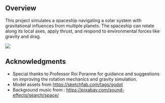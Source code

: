 

## Overview
This project simulates a spaceship navigating a solar system with gravitational influences from multiple planets. 
The spaceship can rotate along its local axes, apply thrust, and respond to environmental forces like gravity and drag.

<img src="res://readme.png"></img>
 
## Acknowledgments
- Special thanks to Professor Roi Poranne for guidance and suggestions on improving the rotation mechanics and gravity simulation.
- Model assets from https://sketchfab.com/tags/godot
- Background music from : https://pixabay.com/sound-effects/search/space/
